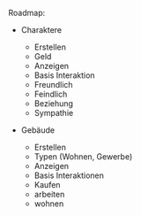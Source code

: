 Roadmap:
- Charaktere
  - Erstellen
   - Geld
  - Anzeigen
  - Basis Interaktion
   - Freundlich
   - Feindlich
  - Beziehung
   - Sympathie 

- Gebäude
  - Erstellen
   - Typen (Wohnen, Gewerbe)
  - Anzeigen
  - Basis Interaktionen
   - Kaufen
   - arbeiten
   - wohnen 
